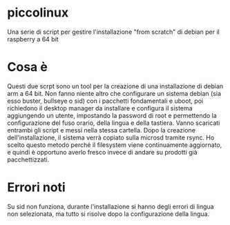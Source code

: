 # piccolinux
Una serie di script per gestire l'installazione "from scratch" di debian per il raspberry a 64 bit

# Cosa è
Questi due scrpt sono un tool per la creazione di una installazione di debian arm a 64 bit.
Non fanno niente altro che configurare un sistema debian (sia esso buster, bullseye o sid) con i pacchetti fondamentali e uboot, poi richiedono il desktop manager da installare e configura il sistema aggiungendo un utente, impostando la password di root e permettendo la configurazione del fuso orario, della lingua e della tastiera.
Vanno scaricati entrambi gli script e messi nella stessa cartella.
Dopo la creazione dell'installazione, il sistema verrà copiato sulla microsd tramite rsync. Ho scelto questo metodo perché il filesystem viene continuamente aggiornato, e quindi è opportuno averlo fresco invece di andare su prodotti già pacchettizzati.

# Errori noti
Su sid non funziona, durante l'installazione si hanno degli errori di lingua non selezionata, ma tutto si risolve dopo la configurazione della lingua.

